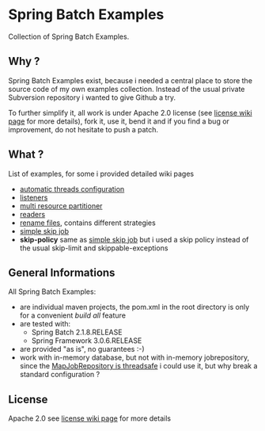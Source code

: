 # Spring Batch Examples

Collection of Spring Batch Examples.

## Why ?

Spring Batch Examples exist, because i needed a central place to store the source code of my own examples collection. Instead of the usual private Subversion repository i wanted to give Github a try.

To further simplify it, all work is under Apache 2.0 license (see [license wiki page][1] for more details), fork it, use it, bend it and if you find a bug or improvement, do not hesitate to push a patch.

## What ?

List of examples, for some i provided detailed wiki pages

* [automatic threads configuration][2]
* [listeners][3]
* [multi resource partitioner][4]
* [readers][5]
* [rename files][6], contains different strategies
* [simple skip job][7]
* **skip-policy** same as [simple skip job][7] but i used a skip policy instead of the usual skip-limit and skippable-exceptions


## General Informations

All Spring Batch Examples:

* are individual maven projects, the pom.xml in the root directory is only for a convenient _build all_ feature
* are tested with:
  * Spring Batch 2.1.8.RELEASE
  * Spring Framework 3.0.6.RELEASE
* are provided "as is", no guarantees :-)
* work with in-memory database, but not with in-memory jobrepository, since the [MapJobRepository is threadsafe][8] i could use it, but why break a standard configuration ?

## License

Apache 2.0 see [license wiki page][1] for more details

[1]: https://github.com/langmi/spring-batch-examples/wiki/License---Apache-2.0
[2]: https://github.com/langmi/spring-batch-examples/wiki/Automatic-Threads-Configuration
[3]: https://github.com/langmi/spring-batch-examples/wiki/Listeners
[4]: https://github.com/langmi/spring-batch-examples/wiki/Multi-Resource-Partitioner
[5]: https://github.com/langmi/spring-batch-examples/wiki/Readers
[6]: https://github.com/langmi/spring-batch-examples/wiki/Rename-Files
[7]: https://github.com/langmi/spring-batch-examples/wiki/Simple-Skip-Job
[8]: https://jira.springsource.org/browse/BATCH-1541